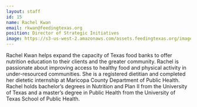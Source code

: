 ```yaml
---
layout: staff
id: 15
name: Rachel Kwan
email: rkwan@feedingtexas.org
position: Director of Strategic Initiatives
image: https://s3-us-west-2.amazonaws.com/assets.feedingtexas.org/images/staff/rachel-kwan.JPG
---
```

Rachel Kwan helps expand the capacity of Texas food banks to offer nutrition education to their clients and the greater community. Rachel is passionate about improving access to healthy food and physical activity in under-resourced communities. She is a registered dietitian and completed her dietetic internship at Maricopa County Department of Public Health.  Rachel holds bachelor’s degrees in Nutrition and Plan II from the University of Texas and a master’s degree in Public Health from the University of Texas School of Public Health. 
